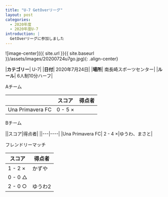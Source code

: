 ```yaml
---
title: "U-7 GetOverリーグ"
layout: post
categories:
  - 2020年度
  - 2020年度U-7
introduction: |
  GetOverリーグに参加しました
---
```



![image-center]({{ site.url }}{{ site.baseurl }}/assets/images/20200724u7go.jpg){: .align-center}

|**カテゴリー**| U-7|
|**日付**| 2020年7月24日|
|**場所**| 南長崎スポーツセンター|
|**ルール**| 6人制10分ハーフ|

Aチーム

||スコア|得点者|
|---|---|----|
|Una Primavera FC| 0 - 5 ×||


Bチーム

||スコア|得点者|
||---|----|
|Una Primavera FC| 2 - 4 ×|ゆうわ、まさと|


フレンドリーマッチ

|スコア|得点者|
|---|----|
| 1 - 2 ×|かずや|
| 0 - 0 △||
| 2 - 0 ○|ゆうわ2|

